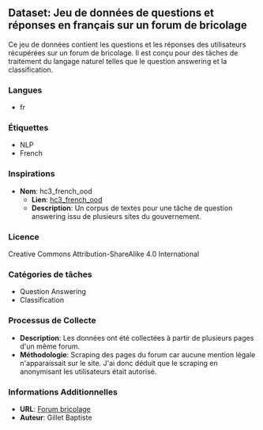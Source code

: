 ## Dataset: Jeu de données de questions et réponses en français sur un forum de bricolage

Ce jeu de données contient les questions et les réponses des utilisateurs récupérées sur un forum de bricolage. Il est conçu pour des tâches de traitement du langage naturel telles que le question answering et la classification.

### Langues

- fr

### Étiquettes

- NLP
- French

### Inspirations

- **Nom**: hc3_french_ood
  - **Lien**: [hc3_french_ood](https://huggingface.co/datasets/almanach/hc3_french_ood)
  - **Description**: Un corpus de textes pour une tâche de question answering issu de plusieurs sites du gouvernement.

### Licence

Creative Commons Attribution-ShareAlike 4.0 International

### Catégories de tâches

- Question Answering
- Classification

### Processus de Collecte

- **Description**: Les données ont été collectées à partir de plusieurs pages d'un même forum.
- **Méthodologie**: Scraping des pages du forum car aucune mention légale n'apparaissait sur le site. J'ai donc déduit que le scraping en anonymisant les utilisateurs était autorisé.

### Informations Additionnelles

- **URL**: [Forum bricolage](https://www.forumconstruire.com/construire/forum-51.php)
- **Auteur**: Gillet Baptiste
